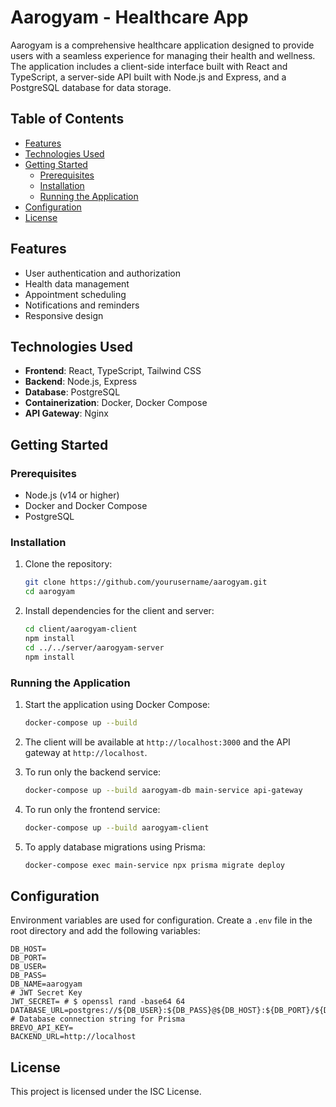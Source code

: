 # Aarogyam - Healthcare App

Aarogyam is a comprehensive healthcare application designed to provide users with a seamless experience for managing their health and wellness. The application includes a client-side interface built with React and TypeScript, a server-side API built with Node.js and Express, and a PostgreSQL database for data storage.

## Table of Contents

- [Features](#features)
- [Technologies Used](#technologies-used)
- [Getting Started](#getting-started)
  - [Prerequisites](#prerequisites)
  - [Installation](#installation)
  - [Running the Application](#running-the-application)
- [Configuration](#configuration)
- [License](#license)

## Features

- User authentication and authorization
- Health data management
- Appointment scheduling
- Notifications and reminders
- Responsive design

## Technologies Used

- **Frontend**: React, TypeScript, Tailwind CSS
- **Backend**: Node.js, Express
- **Database**: PostgreSQL
- **Containerization**: Docker, Docker Compose
- **API Gateway**: Nginx

## Getting Started

### Prerequisites

- Node.js (v14 or higher)
- Docker and Docker Compose
- PostgreSQL

### Installation

1. Clone the repository:
    ```sh
    git clone https://github.com/yourusername/aarogyam.git
    cd aarogyam
    ```

2. Install dependencies for the client and server:
    ```sh
    cd client/aarogyam-client
    npm install
    cd ../../server/aarogyam-server
    npm install
    ```

### Running the Application

1. Start the application using Docker Compose:
    ```sh
    docker-compose up --build
    ```

2. The client will be available at `http://localhost:3000` and the API gateway at `http://localhost`.

3. To run only the backend service:
    ```sh
    docker-compose up --build aarogyam-db main-service api-gateway
    ```

4. To run only the frontend service:
    ```sh
    docker-compose up --build aarogyam-client
    ```

5. To apply database migrations using Prisma:
    ```sh
    docker-compose exec main-service npx prisma migrate deploy
    ```

## Configuration

Environment variables are used for configuration. Create a `.env` file in the root directory and add the following variables:

```env
DB_HOST=
DB_PORT=
DB_USER=
DB_PASS=
DB_NAME=aarogyam
# JWT Secret Key
JWT_SECRET= # $ openssl rand -base64 64
DATABASE_URL=postgres://${DB_USER}:${DB_PASS}@${DB_HOST}:${DB_PORT}/${DB_NAME} # Database connection string for Prisma
BREVO_API_KEY=
BACKEND_URL=http://localhost
```
## License

This project is licensed under the ISC License.